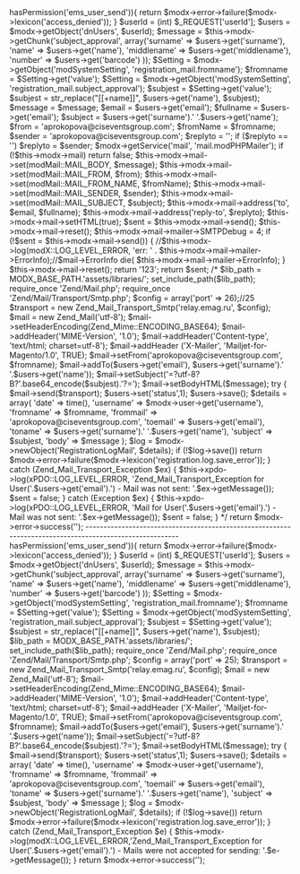 <?php
if (!$modx->hasPermission('ems_user_send')){
  return $modx->error->failure($modx->lexicon('access_denied'));
}

$userId = (int) $_REQUEST['userId'];
$users = $modx->getObject('dnUsers', $userId);

$message = $this->modx->getChunk('subject_approval', array('surname' => $users->get('surname'), 'name' => $users->get('name'), 'middlename' => $users->get('middlename'), 'number' => $users->get('barcode') ));

$Setting = $modx->getObject('modSystemSetting', 'registration_mail.fromname');
$fromname = $Setting->get('value'); 
        
$Setting = $modx->getObject('modSystemSetting', 'registration_mail.subject_approval');
$subjest = $Setting->get('value'); 
$subjest = str_replace("[[+name]]", $users->get('name'), $subjest);


	$message = $message;
    $email = $users->get('email');
    $fullname = $users->get('email');
	$subject = $users->get('surname').' '.$users->get('name');
	$from = 'aprokopova@ciseventsgroup.com';
	$fromName = $fromname;
	$sender = 'aprokopova@ciseventsgroup.com';
    $replyto = '';


    if ($replyto == '') $replyto = $sender;
    
    $modx->getService('mail', 'mail.modPHPMailer');
    if (!$this->modx->mail) return false;

    $this->modx->mail->set(modMail::MAIL_BODY, $message);
    $this->modx->mail->set(modMail::MAIL_FROM, $from);
    $this->modx->mail->set(modMail::MAIL_FROM_NAME, $fromName);
    $this->modx->mail->set(modMail::MAIL_SENDER, $sender);
    $this->modx->mail->set(modMail::MAIL_SUBJECT, $subject);
    $this->modx->mail->address('to', $email, $fullname);
    $this->modx->mail->address('reply-to', $replyto);
    $this->modx->mail->setHTML(true);
    $sent = $this->modx->mail->send();
    $this->modx->mail->reset();

    $this->modx->mail->mailer->SMTPDebug = 4;
    if (!$sent = $this->modx->mail->send()) {
        //$this->modx->log(modX::LOG_LEVEL_ERROR, 'err: ' . $this->modx->mail->mailer->ErrorInfo);//$mail->ErrorInfo
        die( $this->modx->mail->mailer->ErrorInfo);
    }
    $this->modx->mail->reset();
return '123';
    return $sent;

/*
$lib_path = MODX_BASE_PATH.'assets/libraries/';
set_include_path($lib_path);
require_once 'Zend/Mail.php';
require_once 'Zend/Mail/Transport/Smtp.php';

$config = array('port' => 26);//25
$transport = new Zend_Mail_Transport_Smtp('relay.emag.ru', $config);

$mail = new Zend_Mail('utf-8');
$mail->setHeaderEncoding(Zend_Mime::ENCODING_BASE64);
$mail->addHeader('MIME-Version', '1.0');
$mail->addHeader('Content-type', 'text/html; charset=utf-8');
$mail->addHeader ('X-Mailer', 'Mailjet-for-Magento/1.0', TRUE);
$mail->setFrom('aprokopova@ciseventsgroup.com', $fromname);
$mail->addTo($users->get('email'), $users->get('surname').' '.$users->get('name'));
$mail->setSubject('=?utf-8?B?'.base64_encode($subjest).'?=');
$mail->setBodyHTML($message);
 
try {
    $mail->send($transport);
    
    $users->set('status',1);
    $users->save();
    
    $details = array(
        'date'     => time(),
        'username' => $modx->user->get('username'),
        'fromname' => $fromname,
        'frommail' => 'aprokopova@ciseventsgroup.com',
        'toemail'  => $users->get('email'),	
        'toname'   => $users->get('surname').' '.$users->get('name'),
        'subject'  => $subjest,
        'body'     => $message
    );    
    $log = $modx->newObject('RegistrationLogMail', $details);
    
    if (!$log->save()) return $modx->error->failure($modx->lexicon('registration.log.save_error'));     
    
} catch (Zend_Mail_Transport_Exception $ex) {
    $this->xpdo->log(xPDO::LOG_LEVEL_ERROR, 'Zend_Mail_Transport_Exception for User('.$users->get('email').') - Mail was not sent: '.$ex->getMessage());
    $sent = false;
} catch (Exception $ex) {
    $this->xpdo->log(xPDO::LOG_LEVEL_ERROR, 'Mail for User('.$users->get('email').') - Mail was not sent: '.$ex->getMessage());
    $sent = false;
}
*/
return $modx->error->success('');



--------------------------------------------------------------------------------------------------------



<?php
if (!$modx->hasPermission('ems_user_send')){
  return $modx->error->failure($modx->lexicon('access_denied'));
}

$userId = (int) $_REQUEST['userId'];
$users = $modx->getObject('dnUsers', $userId);

$message = $this->modx->getChunk('subject_approval', array('surname' => $users->get('surname'), 'name' => $users->get('name'), 'middlename' => $users->get('middlename'), 'number' => $users->get('barcode') ));

$Setting = $modx->getObject('modSystemSetting', 'registration_mail.fromname');
$fromname = $Setting->get('value'); 
        
$Setting = $modx->getObject('modSystemSetting', 'registration_mail.subject_approval');
$subjest = $Setting->get('value'); 
$subjest = str_replace("[[+name]]", $users->get('name'), $subjest);

$lib_path = MODX_BASE_PATH.'assets/libraries/';
set_include_path($lib_path);
require_once 'Zend/Mail.php';
require_once 'Zend/Mail/Transport/Smtp.php';

$config = array('port' => 25);
$transport = new Zend_Mail_Transport_Smtp('relay.emag.ru', $config);

$mail = new Zend_Mail('utf-8');
$mail->setHeaderEncoding(Zend_Mime::ENCODING_BASE64);
$mail->addHeader('MIME-Version', '1.0');
$mail->addHeader('Content-type', 'text/html; charset=utf-8');
$mail->addHeader ('X-Mailer', 'Mailjet-for-Magento/1.0', TRUE);
$mail->setFrom('aprokopova@ciseventsgroup.com', $fromname);
$mail->addTo($users->get('email'), $users->get('surname').' '.$users->get('name'));
$mail->setSubject('=?utf-8?B?'.base64_encode($subjest).'?=');
$mail->setBodyHTML($message);
 
try {
    $mail->send($transport);
    
    $users->set('status',1);
    $users->save();
    
    $details = array(
        'date'     => time(),
        'username' => $modx->user->get('username'),
        'fromname' => $fromname,
        'frommail' => 'aprokopova@ciseventsgroup.com',
        'toemail'  => $users->get('email'),	
        'toname'   => $users->get('surname').' '.$users->get('name'),
        'subject'  => $subjest,
        'body'     => $message
    );    
    $log = $modx->newObject('RegistrationLogMail', $details);
    
    if (!$log->save()) return $modx->error->failure($modx->lexicon('registration.log.save_error'));     
} catch (Zend_Mail_Transport_Exception $e) {
    $this->modx->log(modX::LOG_LEVEL_ERROR,'Zend_Mail_Transport_Exception for User('.$users->get('email').') - Mails were not accepted for sending: '.$e->getMessage());
}

return $modx->error->success('');

